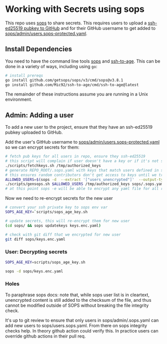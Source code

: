# Working with Secrets using sops

This repo uses [sops](https://github.com/getsops/sops) to share secrets. This requires users to upload a [ssh-ed25519 pubkey to GitHub](https://docs.github.com/en/authentication/connecting-to-github-with-ssh/generating-a-new-ssh-key-and-adding-it-to-the-ssh-agent) and for their GitHub username to get added to [sops/admin/users.sops-protected.yaml](./sops/admin/users.sops-protected.yaml).

## Install Dependencies

You need to have the command line tools [sops](https://github.com/getsops/sops) and [ssh-to-age](https://github.com/Mic92/ssh-to-age/blob/main/README.md). This can be done in a variety of ways, including using `go`:

```bash
# install prereqs
go install github.com/getsops/sops/v3/cmd/sops@v3.8.1
go install github.com/Mic92/ssh-to-age/cmd/ssh-to-age@latest
```

The remainder of these instructions assume you are running in a Unix environment.

## Admin: Adding a user

To add a new user to the project, ensure that they have an ssh-ed25519 pubkey uploaded to GitHub.

Add the user's GitHub username to [sops/admin/users.sops-protected.yaml](./sops/admin/users.sops-protected.yaml) so we can encrypt secrets for them:

```bash
# fetch pub keys for all users in repo, ensure they ssh-ed25519
# this script will complain if user doesn't have a key or if it's not ssh-ed25519
./scripts/fetchkeys.sh /tmp/authorized_keys
# generate REPO_ROOT/.sops.yaml with keys that match users defined in sops_users.txt
# this ensures random contributors don't get access to keys until we trust em
ALLOWED_USERS=$(sops -d  --extract '["users_unencrypted"]'  --output-type json sops/admin/users.sops-protected.yaml | jq -r 'join(",")')
./scripts/gensops.sh $ALLOWED_USERS /tmp/authorized_keys sops/.sops.yaml
# at this point sops -e will be able to encrypt any yaml file for all recipients who have ssh-ed25519 keys uploaded to github and have been added to sops_users.txt
```

Now we need to re-encrypt secrets for the new user

```bash
# convert your ssh private key to sops env var
SOPS_AGE_KEY=`scripts/sops_age_key.sh

# update secrets, this will re-encrypt them for new user
(cd sops/ && sops updatekeys keys.enc.yaml)

# check with git diff that we encrypted for new user
git diff sops/keys.enc.yaml
```

### User: Decrypting secrets

```bash
SOPS_AGE_KEY=scripts/sops_age_key.sh

sops -d sops/keys.enc.yaml
```

### Holes

To paraphrase sops docs: note that, while sops user list is in cleartext, unencrypted content is still added to the checksum of the file, and thus cannot be modified outside of SOPS without breaking the file integrity check.

It's up to git review to ensure that only users in sops/admin/.sops.yaml can add new users to sops/users.sops.yaml. From there on sops integrity checks help. In theory github action could verify this. In practice users can override github actions in their pull req.
